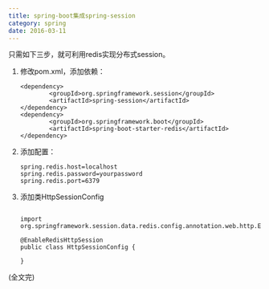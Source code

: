 ```yaml
---
title: spring-boot集成spring-session
category: spring
date: 2016-03-11
---
```

只需如下三步，就可利用redis实现分布式session。


1. 修改pom.xml，添加依赖：

	```
	<dependency>
	        <groupId>org.springframework.session</groupId>
	        <artifactId>spring-session</artifactId>
	</dependency>
	<dependency>
	        <groupId>org.springframework.boot</groupId>
	        <artifactId>spring-boot-starter-redis</artifactId>
	</dependency>
	```
2. 添加配置：

	```
	spring.redis.host=localhost
	spring.redis.password=yourpassword
	spring.redis.port=6379
	
	```

3. 添加类HttpSessionConfig
	
	```
	
	import org.springframework.session.data.redis.config.annotation.web.http.EnableRedisHttpSession;
	
	@EnableRedisHttpSession
	public class HttpSessionConfig {
	
	}
	```

(全文完)	

